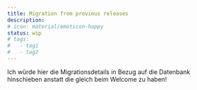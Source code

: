 ```yaml
---
title: Migration from previous releases
description:
# icon: material/emoticon-happy
status: wip
# tags:
#   - tag1
#   - tag2
---
```


Ich würde hier die Migrationsdetails in Bezug auf die Datenbank hinschieben anstatt die gleich beim Welcome zu haben!
